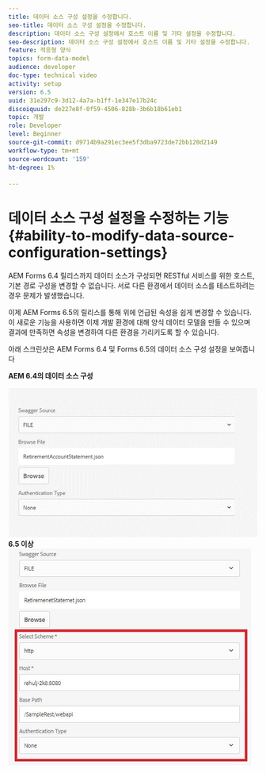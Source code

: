 ```yaml
---
title: 데이터 소스 구성 설정을 수정합니다.
seo-title: 데이터 소스 구성 설정을 수정합니다.
description: 데이터 소스 구성 설정에서 호스트 이름 및 기타 설정을 수정합니다.
seo-description: 데이터 소스 구성 설정에서 호스트 이름 및 기타 설정을 수정합니다.
feature: 적응형 양식
topics: form-data-model
audience: developer
doc-type: technical video
activity: setup
version: 6.5
uuid: 31e297c9-3d12-4a7a-b1ff-1e347e17b24c
discoiquuid: de227e8f-0f59-4506-828b-3b6b18b61eb1
topic: 개발
role: Developer
level: Beginner
source-git-commit: d9714b9a291ec3ee5f3dba9723de72bb120d2149
workflow-type: tm+mt
source-wordcount: '159'
ht-degree: 1%

---
```



# 데이터 소스 구성 설정을 수정하는 기능{#ability-to-modify-data-source-configuration-settings}

AEM Forms 6.4 릴리스까지 데이터 소스가 구성되면 RESTful 서비스를 위한 호스트, 기본 경로 구성을 변경할 수 없습니다. 서로 다른 환경에서 데이터 소스를 테스트하려는 경우 문제가 발생했습니다.

이제 AEM Forms 6.5의 릴리스를 통해 위에 언급된 속성을 쉽게 변경할 수 있습니다. 이 새로운 기능을 사용하면 이제 개발 환경에 대해 양식 데이터 모델을 만들 수 있으며 결과에 만족하면 속성을 변경하여 다른 환경을 가리키도록 할 수 있습니다.

아래 스크린샷은 AEM Forms 6.4 및 Forms 6.5의 데이터 소스 구성 설정을 보여줍니다

**AEM 6.4의 데이터 소스 구성**

![64AEM ](assets/64release.gif)
**6.5 이상**
![ 65DataSource 구성에서 DataSource ConfigurationEditable Data Source 구성](assets/modifiabledatasource.jfif)

